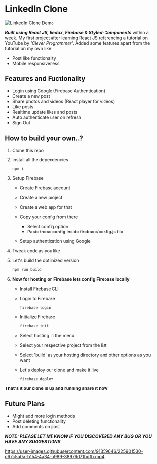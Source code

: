# LinkedIn Clone

![LinkedIn Clone Demo](linkedin-gif.gif)

**_Built using React JS, Redux, Firebase & Styled-Components_** within a week. My first project after learning React JS referencing a tutorial on YouTube by _'Clever Programmer'_. Added some features apart from the tutorial on my own like:

-   Post like functionality
-   Mobile responsiveness

## Features and Fuctionality

-   Login using Google (Firebase Authentication)
-   Create a new post
-   Share photos and videos (React player for videos)
-   Like posts
-   Realtime update likes and posts
-   Auto authenticate user on refresh
-   Sign Out

## How to build your own..?

1. Clone this repo
1. Install all the dependencies
    ```bash
    npm i
    ```
1. Setup Firebase

    - Create Firebase account
    - Create a new project
    - Create a web app for that
    - Copy your config from there

        - Select config option
        - Paste those config inside firebase/config.js file

    - Setup authentication using Google

1. Tweak code as you like
1. Let's build the optimized version

    ```bash
    npm run build
    ```

1. **Now for hosting on Firebase lets config Firebase locally**

    - Install Firebase CLI
    - Login to Firebase

        ```bash
        firebase login
        ```

    - Initialize Firebase

        ```bash
        firebase init
        ```

    - Select hosting in the menu
    - Select your respective project from the list
    - Select 'build' as your hosting directory and other options as you want
    - Let's deploy our clone and make it live

        ```bash
        firebase deploy
        ```

**That's it our clone is up and running share it now**

## Future Plans

-   Might add more login methods
-   Post deleting functionality
-   Add comments on post

**_NOTE: PLEASE LET ME KNOW IF YOU DISCOVERED ANY BUG OR YOU HAVE ANY SUGGESTIONS_**


https://user-images.githubusercontent.com/91359646/225901530-c67c5a0a-b154-4a34-b989-38976d71bdfb.mp4

